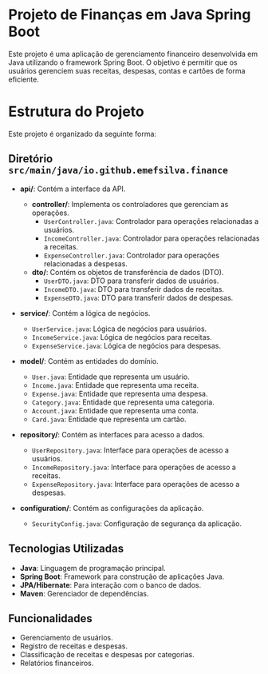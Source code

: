 # Projeto de Finanças em Java Spring Boot

Este projeto é uma aplicação de gerenciamento financeiro desenvolvida em Java utilizando o framework Spring Boot. O objetivo é permitir que os usuários gerenciem suas receitas, despesas, contas e cartões de forma eficiente.

# Estrutura do Projeto

Este projeto é organizado da seguinte forma:

## Diretório `src/main/java/io.github.emefsilva.finance`

- **api/**: Contém a interface da API.
  - **controller/**: Implementa os controladores que gerenciam as operações.
    - `UserController.java`: Controlador para operações relacionadas a usuários.
    - `IncomeController.java`: Controlador para operações relacionadas a receitas.
    - `ExpenseController.java`: Controlador para operações relacionadas a despesas.
  - **dto/**: Contém os objetos de transferência de dados (DTO).
    - `UserDTO.java`: DTO para transferir dados de usuários.
    - `IncomeDTO.java`: DTO para transferir dados de receitas.
    - `ExpenseDTO.java`: DTO para transferir dados de despesas.

- **service/**: Contém a lógica de negócios.
  - `UserService.java`: Lógica de negócios para usuários.
  - `IncomeService.java`: Lógica de negócios para receitas.
  - `ExpenseService.java`: Lógica de negócios para despesas.

- **model/**: Contém as entidades do domínio.
  - `User.java`: Entidade que representa um usuário.
  - `Income.java`: Entidade que representa uma receita.
  - `Expense.java`: Entidade que representa uma despesa.
  - `Category.java`: Entidade que representa uma categoria.
  - `Account.java`: Entidade que representa uma conta.
  - `Card.java`: Entidade que representa um cartão.

- **repository/**: Contém as interfaces para acesso a dados.
  - `UserRepository.java`: Interface para operações de acesso a usuários.
  - `IncomeRepository.java`: Interface para operações de acesso a receitas.
  - `ExpenseRepository.java`: Interface para operações de acesso a despesas.

- **configuration/**: Contém as configurações da aplicação.
  - `SecurityConfig.java`: Configuração de segurança da aplicação.

## Tecnologias Utilizadas

- **Java**: Linguagem de programação principal.
- **Spring Boot**: Framework para construção de aplicações Java.
- **JPA/Hibernate**: Para interação com o banco de dados.
- **Maven**: Gerenciador de dependências.

## Funcionalidades

- Gerenciamento de usuários.
- Registro de receitas e despesas.
- Classificação de receitas e despesas por categorias.
- Relatórios financeiros.


   

